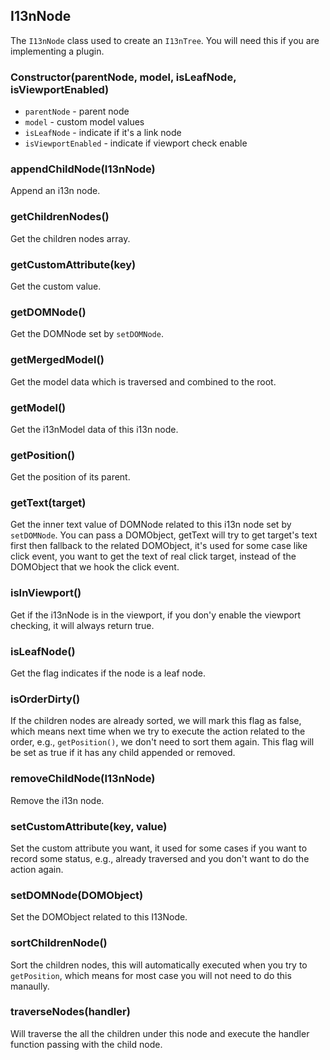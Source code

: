 ## I13nNode
The `I13nNode` class used to create an `I13nTree`. You will need this if you are implementing a plugin.

### Constructor(parentNode, model, isLeafNode, isViewportEnabled)
 * `parentNode` - parent node
 * `model` - custom model values
 * `isLeafNode` - indicate if it's a link node
 * `isViewportEnabled` - indicate if viewport check enable

### appendChildNode(I13nNode)
Append an i13n node.

### getChildrenNodes()
Get the children nodes array.

### getCustomAttribute(key)
Get the custom value.

### getDOMNode()
Get the DOMNode set by `setDOMNode`.

### getMergedModel()
Get the model data which is traversed and combined to the root.

### getModel()
Get the i13nModel data of this i13n node.

### getPosition()
Get the position of its parent.

### getText(target)
Get the inner text value of DOMNode related to this i13n node set by `setDOMNode`. You can pass a DOMObject, getText will try to get target's text first then fallback to the related DOMObject, it's used for some case like click event, you want to get the text of real click target, instead of the DOMObject that we hook the click event.

### isInViewport()
Get if the i13nNode is in the viewport, if you don'y enable the viewport checking, it will always return true.

### isLeafNode()
Get the flag indicates if the node is a leaf node.

### isOrderDirty()
If the children nodes are already sorted, we will mark this flag as false, which means next time when we try to execute the action related to the order, e.g., `getPosition()`, we don't need to sort them again. This flag will be set as true if it has any child appended or removed.

### removeChildNode(I13nNode)
Remove the i13n node.

### setCustomAttribute(key, value)
Set the custom attribute you want, it used for some cases if you want to record some status, e.g., already traversed and you don't want to do the action again.

### setDOMNode(DOMObject)
Set the DOMObject related to this I13Node.

### sortChildrenNode()
Sort the children nodes, this will automatically executed when you try to `getPosition`, which means for most case you will not need to do this manaully.

### traverseNodes(handler)
Will traverse the all the children under this node and execute the handler function passing with the child node.
